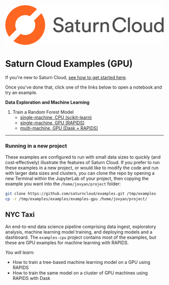 <img src="./_img/saturn.png" width="600">

# Saturn Cloud Examples (GPU)

If you're new to Saturn Cloud, [see how to get started here](https://www.saturncloud.io/docs/getting-started/).

Once you've done that, click one of the links below to open a notebook and try an example.

**Data Exploration and Machine Learning**

1. Train a Random Forest Model
    - [single-machine, CPU (scikit-learn)](./nyc-taxi/rf-scikit.ipynb)
    - [single-machine, GPU (RAPIDS)](./nyc-taxi/rf-rapids.ipynb)
    - [multi-machine, GPU (Dask + RAPIDS)](./nyc-taxi/rf-rapids-dask.ipynb)

<hr>

### Running in a new project

These examples are configured to run with small data sizes to quickly (and cost-effectively) illustrate the features of Saturn Cloud. If you prefer to run these examples in a new project, or would like to modify the code and run with larger data sizes and clusters, you can clone the repo by opening a new Terminal within the JupyterLab of your project, then copying the example you want into the `/home/jovyan/project` folder:

```bash
git clone https://github.com/saturncloud/examples.git /tmp/examples
cp -r /tmp/examples/examples/examples-gpu /home/jovyan/project/
```

## NYC Taxi

An end-to-end data science pipeline comprising data ingest, exploratory analysis, machine learning model training, and deploying models and a dashboard. The `examples-cpu` project contains most of the examples, but these are GPU examples for machine learning with RAPIDS.

*You will learn:*
- How to train a tree-based machine learning model on a GPU using RAPIDS
- How to train the same model on a cluster of GPU machines using RAPIDS with Dask
